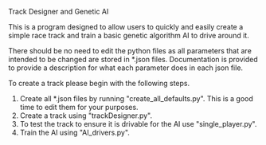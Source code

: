 Track Designer and Genetic AI

This is a program designed to allow users to quickly and easily create a simple race track and train a basic genetic algorithm AI to drive around it.

There should be no need to edit the python files as all parameters that are intended to be changed are stored in *.json files. Documentation is provided to provide a description for what each parameter does in each json file.

To create a track please begin with the following steps.
1) Create all *.json files by running "create_all_defaults.py". This is a good time to edit them for your purposes.
2) Create a track using "trackDesigner.py".
3) To test the track to ensure it is drivable for the AI use "single_player.py".
4) Train the AI using "AI_drivers.py".
